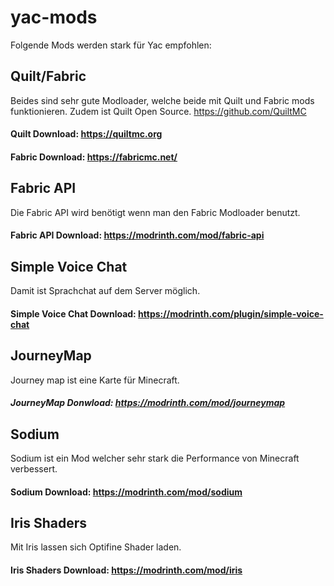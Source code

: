 # yac-mods
Folgende Mods werden stark für Yac empfohlen:

## Quilt/Fabric
  Beides sind sehr gute Modloader, welche beide mit Quilt und Fabric mods funktionieren.
  Zudem ist Quilt Open Source. https://github.com/QuiltMC
#### Quilt Download: https://quiltmc.org
#### Fabric Download: https://fabricmc.net/

## Fabric API
  Die Fabric API wird benötigt wenn man den Fabric Modloader benutzt.
#### Fabric API Download: https://modrinth.com/mod/fabric-api

## Simple Voice Chat
  Damit ist Sprachchat auf dem Server möglich.
#### Simple Voice Chat Download: https://modrinth.com/plugin/simple-voice-chat

## JourneyMap
  Journey map ist eine Karte für Minecraft.
##### JourneyMap Donwload: https://modrinth.com/mod/journeymap

## Sodium
  Sodium ist ein Mod welcher sehr stark die Performance von Minecraft verbessert.
#### Sodium Download: https://modrinth.com/mod/sodium

## Iris Shaders
  Mit Iris lassen sich Optifine Shader laden.
#### Iris Shaders Download: https://modrinth.com/mod/iris



  
